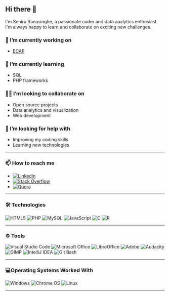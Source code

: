 ## Hi there 👋

I'm Seniru Ranasinghe, a passionate coder and data analytics enthusiast. I'm always happy to learn and collaborate on exciting new challenges.

### 🔭 I’m currently working on
- [ECAP](https://github.com/SeniruR/ECAP)

### 🌱 I’m currently learning
- SQL
- PHP frameworks

### 👐🏻 I’m looking to collaborate on
- Open source projects
- Data analytics and visualization
- Web development

### 🤔 I’m looking for help with
- Improving my coding skills
- Learning new technologies

---

### 📫 How to reach me
- [![LinkedIn](https://img.shields.io/badge/LinkedIn-0077B5?style=for-the-badge&logo=linkedin&logoColor=white)](https://www.linkedin.com/in/seniruranasinghe)
- [![Stack Overflow](https://img.shields.io/badge/Stack_Overflow-FE7A16?style=for-the-badge&logo=stack-overflow&logoColor=white)](https://stackoverflow.com/users/23171278/seniru-ranasinghe)
- [![Quora](https://img.shields.io/badge/Quora-B92B27?style=for-the-badge&logo=quora&logoColor=white)](https://www.quora.com/profile/Seniru-Ranasinghe-1)

---

### 🛠️ Technologies
![HTML5](https://img.shields.io/badge/HTML5-E34F26?style=for-the-badge&logo=html5&logoColor=white)
![PHP](https://img.shields.io/badge/PHP-777BB4?style=for-the-badge&logo=php&logoColor=white)
![MySQL](https://img.shields.io/badge/MySQL-4479A1?style=for-the-badge&logo=mysql&logoColor=white)
![JavaScript](https://img.shields.io/badge/JavaScript-F7DF1E?style=for-the-badge&logo=javascript&logoColor=black)
![C](https://img.shields.io/badge/C-A8B9CC?style=for-the-badge&logo=c&logoColor=white)
![R](https://img.shields.io/badge/R-276DC3?style=for-the-badge&logo=r&logoColor=white)

---

### ⚙ Tools
![Visual Studio Code](https://img.shields.io/badge/Visual_Studio_Code-007ACC?style=for-the-badge&logo=visual-studio-code&logoColor=white)
![Microsoft Office](https://img.shields.io/badge/Microsoft_Office-D83B01?style=for-the-badge&logo=microsoft-office&logoColor=white) 
![LibreOffice](https://img.shields.io/badge/LibreOffice-18A303?style=for-the-badge&logo=libreoffice&logoColor=white)
![Adobe](https://img.shields.io/badge/Adobe-FF0000?style=for-the-badge&logo=adobe&logoColor=white)
![Audacity](https://img.shields.io/badge/Audacity-0000CC?style=for-the-badge&logo=audacity&logoColor=white)
![GIMP](https://img.shields.io/badge/GIMP-5C5543?style=for-the-badge&logo=gimp&logoColor=white)
![IntelliJ IDEA](https://img.shields.io/badge/IntelliJ_IDEA-000000?style=for-the-badge&logo=intellij-idea&logoColor=white)
![Git Bash](https://img.shields.io/badge/Git_Bash-4EAA25?style=for-the-badge&logo=git&logoColor=white)

---
### 💻Operating Systems Worked With
![Windows](https://img.shields.io/badge/Windows-0078D6?style=for-the-badge&logo=windows&logoColor=white)
![Chrome OS](https://img.shields.io/badge/Chrome_OS-3C4043?style=for-the-badge&logo=google-chrome&logoColor=white)
![Linux](https://img.shields.io/badge/Linux-FCC624?style=for-the-badge&logo=linux&logoColor=black)

---
